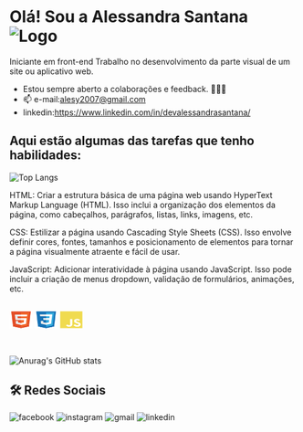 
# Olá! Sou a Alessandra Santana ![Logo](https://www.tomethiago.com.br/assets/computer.svg)

Iniciante em front-end  Trabalho no desenvolvimento da parte visual de um site ou aplicativo web. 

- Estou sempre aberto a colaborações e feedback. 👨‍💻✨
- 📫  e-mail:alesy2007@gmail.com
- linkedin:https://www.linkedin.com/in/devalessandrasantana/
  
## Aqui estão algumas das tarefas que tenho habilidades:

![Top Langs](https://github-readme-stats-git-masterrstaa-rickstaa.vercel.app/api/top-langs/?username=alesyfrontend&layout=compact&bg_color=000&border_color=30A3DC&title_color=E94D5F&text_color=FFF)

HTML: Criar a estrutura básica de uma página web usando HyperText Markup Language (HTML). Isso inclui a organização dos elementos da página, como cabeçalhos, parágrafos, listas, links, imagens, etc.

CSS: Estilizar a página usando Cascading Style Sheets (CSS). Isso envolve definir cores, fontes, tamanhos e posicionamento de elementos para tornar a página visualmente atraente e fácil de usar.

JavaScript: Adicionar interatividade à página usando JavaScript. Isso pode incluir a criação de menus dropdown, validação de formulários, animações, etc.

<div style="display: inline_block"><br>
  <img align="center" alt="Rafa-HTML" height="30" width="40" src="https://raw.githubusercontent.com/devicons/devicon/master/icons/html5/html5-original.svg">
  <img align="center" alt="Rafa-CSS" height="30" width="40" src="https://raw.githubusercontent.com/devicons/devicon/master/icons/css3/css3-original.svg">
  <img align="center" alt="Rafa-Js" height="30" width="40" src="https://raw.githubusercontent.com/devicons/devicon/master/icons/javascript/javascript-plain.svg">
</div>
<br> <br>
<div> 
  
  ![Anurag's GitHub stats](https://github-readme-stats.vercel.app/api?username=alesyfrontend&show_icons=true&theme=transparent)
## 🛠 Redes Sociais

![facebook](https://img.shields.io/badge/facebook-%235865f2.svg?style=for-the-badge&logo=facebook&logoColor=white)
![instagram](https://img.shields.io/badge/instagram-%23E4405F.svg?style=for-the-badge&logo=instagram&logoColor=black)
![gmail](https://img.shields.io/badge/Gmail-d4836?style=for-the-badge&logo=gmail&logoColor=red)
![linkedin](https://img.shields.io/badge/linkedin-%235865f2.svg?style=for-the-badge&logo=linkedin&logoColor=white)

